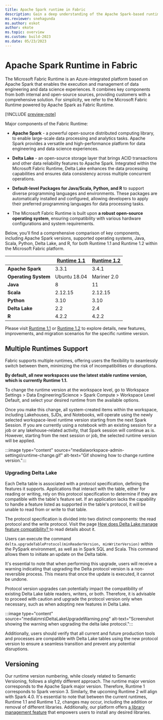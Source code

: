 ```yaml
---
title: Apache Spark runtime in Fabric
description: Gain a deep understanding of the Apache Spark-based runtimes available in Fabric. By learning about unique features, capabilities, and best practices, you can confidently choose Fabric and implement your data-related solutions.
ms.reviewer: snehagunda
ms.author: eskot
author: ekote
ms.topic: overview
ms.custom: build-2023
ms.date: 05/23/2023
---
```


# Apache Spark Runtime in Fabric

The Microsoft Fabric Runtime is an Azure-integrated platform based on Apache Spark that enables the execution and management of data engineering and data science experiences. It combines key components from both internal and open-source sources, providing customers with a comprehensive solution. For simplicity, we refer to the Microsoft Fabric Runtime powered by Apache Spark as Fabric Runtime.

[!INCLUDE [preview-note](../includes/preview-note.md)]

Major components of the Fabric Runtime:

- **Apache Spark** - a powerful open-source distributed computing library, to enable large-scale data processing and analytics tasks. Apache Spark provides a versatile and high-performance platform for data engineering and data science experiences.

- **Delta Lake** - an open-source storage layer that brings ACID transactions and other data reliability features to Apache Spark. Integrated within the Microsoft Fabric Runtime, Delta Lake enhances the data processing capabilities and ensures data consistency across multiple concurrent operations.

- **Default-level Packages for Java/Scala, Python, and R** to support diverse programming languages and environments. These packages are automatically installed and configured, allowing developers to apply their preferred programming languages for data processing tasks.

- The Microsoft Fabric Runtime is built upon **a robust open-source operating system**, ensuring compatibility with various hardware configurations and system requirements.

Below, you'll find a comprehensive comparison of key components, including Apache Spark versions, supported operating systems, Java, Scala, Python, Delta Lake, and R, for both Runtime 1.1 and Runtime 1.2 within the Microsoft Fabric platform.

|                       | **[Runtime 1.1](./runtime-1-1.md)**   | **[Runtime 1.2](./runtime-1-2.md)** |
|-----------------------|---------------------------------------|-------------------------------------|
| **Apache Spark**      | 3.3.1                                 | 3.4.1                               |
| **Operating System**  | Ubuntu 18.04                          | Mariner 2.0                         |
| **Java**              | 8                                     | 11                                  |
| **Scala**             | 2.12.15                               | 2.12.15                             |
| **Python**            | 3.10                                  | 3.10                                |
| **Delta Lake**        | 2.2                                   | 2.4                                 |
| **R**                 | 4.2.2                                 | 4.2.2                               |

Please visit [Runtime 1.1](./runtime-1-1.md) or [Runtime 1.2](./runtime-1-2.md) to explore details, new features, improvements, and migration scenarios for the specific runtime version.

## Multiple Runtimes Support
Fabric supports multiple runtimes, offering users the flexibility to seamlessly switch between them, minimizing the risk of incompatibilities or disruptions.

**By default, all new workspaces use the latest stable runtime version, which is currently Runtime 1.1.** 

To change the runtime version at the workspace level, go to Workspace Settings > Data Engineering/Science > Spark Compute > Workspace Level Default, and select your desired runtime from the available options.

Once you make this change, all system-created items within the workspace, including Lakehouses, SJDs, and Notebooks, will operate using the newly selected workspace-level runtime version starting from the next Spark Session. If you are currently using a notebook with an existing session for a job or any lakehouse-related activity, that Spark session will continue as is. However, starting from the next session or job, the selected runtime version will be applied.

:::image type="content" source="media\workspace-admin-settings\runtime-change.gif" alt-text="Gif showing how to change runtime version.":::

### Upgrading Delta Lake

Each Delta table is associated with a protocol specification, defining the features it supports. Applications that interact with the table, either for reading or writing, rely on this protocol specification to determine if they are compatible with the table's feature set. If an application lacks the capability to handle a feature listed as supported in the table's protocol, it will be unable to read from or write to that table.

The protocol specification is divided into two distinct components: the read protocol and the write protocol. Visit the page [How does Delta Lake manage feature compatibility?
](https://docs.delta.io/2.4.0/versioning.html#language-python) to read details about it.

Users can execute the command `delta.upgradeTableProtocol(minReaderVersion, minWriterVersion)` within the PySpark environment, as well as in Spark SQL and Scala. This command allows them to initiate an update on the Delta table. 

It's essential to note that when performing this upgrade, users will receive a warning indicating that upgrading the Delta protocol version is a non-reversible process. This means that once the update is executed, it cannot be undone.

Protocol version upgrades can potentially impact the compatibility of existing Delta Lake table readers, writers, or both. Therefore, it is advisable to proceed with caution and upgrade the protocol version only when necessary, such as when adopting new features in Delta Lake.

:::image type="content" source="media\mrs\DeltaLakeUpgradeWarning.png" alt-text="Screenshot showing the warning when upgrading the delta lake protocol.":::

Additionally, users should verify that all current and future production tools and processes are compatible with Delta Lake tables using the new protocol version to ensure a seamless transition and prevent any potential disruptions.

## Versioning 

Our runtime version numbering, while closely related to Semantic Versioning, follows a slightly different approach. The runtime major version corresponds to the Apache Spark major version. Therefore, Runtime 1 corresponds to Spark version 3. Similarly, the upcoming Runtime 2 will align with Spark 4.0. It's essential to note that between the current runtimes, Runtime 1.1 and Runtime 1.2, changes may occur, including the addition or removal of different libraries. Additionally, our platform offers [a library management feature](./library-management.md) that empowers users to install any desired libraries. 
